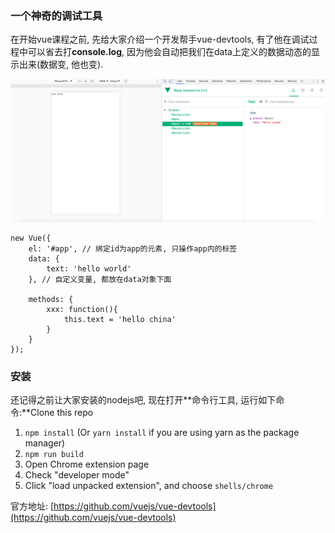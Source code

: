 ### 一个神奇的调试工具

在开始vue课程之前, 先给大家介绍一个开发帮手vue-devtools, 有了他在调试过程中可以省去打**console.log**, 因为他会自动把我们在data上定义的数据动态的显示出来\(数据变, 他也变\).

![](/assets/vue-devtools.png)

```
new Vue({
    el: '#app', // 绑定id为app的元素, 只操作app内的标签
    data: {
        text: 'hello world'
    }, // 自定义变量, 都放在data对象下面

    methods: {
        xxx: function(){
            this.text = 'hello china'
        }
    }
});
```

### 安装

还记得之前让大家安装的nodejs吧, 现在打开**命令行工具, 运行如下命令:**Clone this repo

1. `npm install`
   \(Or
   `yarn install`
   if you are using yarn as the package manager\)
2. `npm run build`
3. Open Chrome extension page
4. Check "developer mode"
5. Click "load unpacked extension", and choose
   `shells/chrome`

官方地址: [https://github.com/vuejs/vue-devtools](https://github.com/vuejs/vue-devtools)

